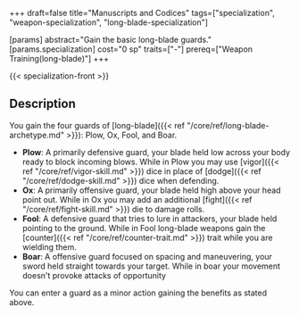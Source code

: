 +++
draft=false
title="Manuscripts and Codices"
tags=["specialization", "weapon-specialization", "long-blade-specialization"]

[params]
  abstract="Gain the basic long-blade guards."
  [params.specialization]
    cost="0 sp"
    traits=["-"]
    prereq=["Weapon Training(long-blade)"]
+++

{{< specialization-front >}}

## Description

You gain the four guards of [long-blade]({{< ref "/core/ref/long-blade-archetype.md" >}}):
Plow, Ox, Fool, and Boar.

* **Plow**: A primarily defensive guard, your blade held low across your body
ready to block incoming blows. While in Plow you may use [vigor]({{< ref "/core/ref/vigor-skill.md" >}})
dice in place of [dodge]({{< ref "/core/ref/dodge-skill.md" >}}) dice when defending.
* **Ox**: A primarily offensive guard, your blade held high above your head
point out. While in Ox you may add an additional [fight]({{< ref "/core/ref/fight-skill.md" >}})
die to damage rolls.
* **Fool**: A defensive guard that tries to lure in attackers, your blade held
pointing to the ground. While in Fool long-blade weapons gain the [counter]({{< ref "/core/ref/counter-trait.md" >}})
trait while you are wielding them.
* **Boar**: A offensive guard focused on spacing and maneuvering, your sword held
straight towards your target. While in boar your movement doesn't provoke attacks
of opportunity

You can enter a guard as a minor action gaining the benefits as stated above.


